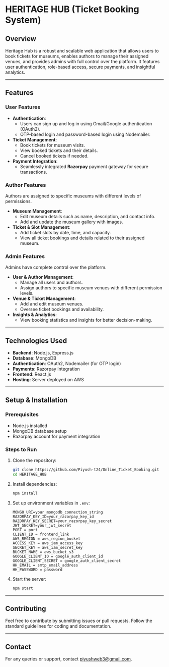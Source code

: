 # HERITAGE HUB (Ticket Booking System)

## Overview
Heritage Hub is a robust and scalable web application that allows users to book tickets for museums, enables authors to manage their assigned venues, and provides admins with full control over the platform. It features user authentication, role-based access, secure payments, and insightful analytics.

---

## Features

### User Features
- **Authentication**:
  - Users can sign up and log in using Gmail/Google authentication (OAuth2).
  - OTP-based login and password-based login using Nodemailer.
- **Ticket Management**:
  - Book tickets for museum visits.
  - View booked tickets and their details.
  - Cancel booked tickets if needed.
- **Payment Integration**:
  - Seamlessly integrated **Razorpay** payment gateway for secure transactions.

### Author Features
Authors are assigned to specific museums with different levels of permissions.
- **Museum Management**:
  - Edit museum details such as name, description, and contact info.
  - Add and update the museum gallery with images.
- **Ticket & Slot Management**:
  - Add ticket slots by date, time, and capacity.
  - View all ticket bookings and details related to their assigned museum.
  
### Admin Features
Admins have complete control over the platform.
- **User & Author Management**:
  - Manage all users and authors.
  - Assign authors to specific museum venues with different permission levels.
- **Venue & Ticket Management**:
  - Add and edit museum venues.
  - Oversee ticket bookings and availability.
- **Insights & Analytics**:
  - View booking statistics and insights for better decision-making.

---

## Technologies Used
- **Backend**: Node.js, Express.js
- **Database**: MongoDB
- **Authentication**: OAuth2, Nodemailer (for OTP login)
- **Payments**: Razorpay Integration
- **Frontend**: React.js 
- **Hosting**: Server deployed on AWS
---

## Setup & Installation
### Prerequisites
- Node.js installed
- MongoDB database setup
- Razorpay account for payment integration

### Steps to Run
1. Clone the repository:
   ```bash
   git clone https://github.com/Piyush-t24/Online_Ticket_Booking.git
   cd HERITAGE_HUB
   ```
2. Install dependencies:
   ```bash
   npm install
   ```
3. Set up environment variables in `.env`:
   ```env
   MONGO_URI=your_mongodb_connection_string
   RAZORPAY_KEY_ID=your_razorpay_key_id
   RAZORPAY_KEY_SECRET=your_razorpay_key_secret
   JWT_SECRET=your_jwt_secret
   PORT = port
   CLIENT_ID = frontend_link
   AWS_REGION = aws_region_bucket
   ACCESS_KEY = aws_iam_access_key
   SECRET_KEY = aws_iam_secret_key
   BUCKET_NAME = aws_bucket_s3
   GOOGLE_CLIENT_ID = google_auth_client_id
   GOOGLE_CLIENT_SECRET = google_auth_client_secret
   HH_EMAIL = smtp_email_address
   HH_PASSWORD = password
   ```
4. Start the server:
   ```bash
   npm start
   ```


---

## Contributing
Feel free to contribute by submitting issues or pull requests. Follow the standard guidelines for coding and documentation.

---


## Contact
For any queries or support, contact [piyushweb3@gmail.com](mailto:piyushweb3@gmail.com).
